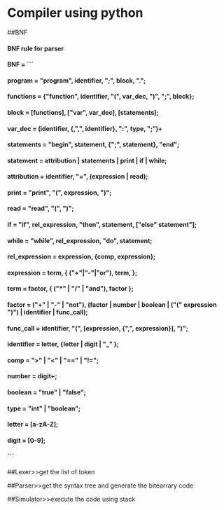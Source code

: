 # Compiler using python

##BNF
#### BNF rule for parser
#### BNF = ```
#### program = "program", identifier, ";", block, ".";
#### functions = {"function", identifier, "(", var_dec, ")", ";", block};
#### block = [functions], ["var", var_dec], [statements];
#### var_dec = (identifier, {,",", identifier}, ":", type, ";")+
#### statements = "begin", statement, {";", statement}, "end";
#### statement = attribution | statements | print | if | while;
#### attribution = identifier, "=", (expression | read);
#### print = "print", "(", expression, ")";
#### read = "read", "(", ")";
#### if = "if", rel_expression, "then", statement, ["else" statement"];
#### while = "while", rel_expression, "do", statement;
#### rel_expression = expression, {comp, expression};
#### expression = term, { ("+"|"-"|"or"), term, };
#### term = factor, { ("*" | "/" | "and"), factor };
#### factor = ("+" | "-" | "not"), (factor | number | boolean | ("(" expression ")") | identifier | func_call);
#### func_call = identifier, "(", [expression, {",", expression}], ")";
#### identifier = letter, {letter | digit | "_" };
#### comp = ">" | "<" | "==" | "!=";
#### number = digit+;
#### boolean = "true" | "false";
#### type = "int" | "boolean";
#### letter = [a-zA-Z];
#### digit = [0-9];
#### ```

##Lexer>>get the list of token

##Parser>>get the syntax tree and generate the bitearrary code

##Simulator>>execute the code using stack
